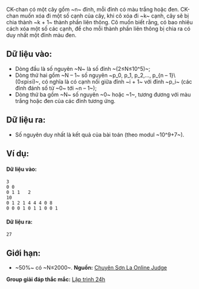 CK-chan có một cây gồm ~n~ đỉnh, mỗi đỉnh có màu trắng hoặc đen. CK-chan muốn xóa đi một số cạnh của cây, khi cô xóa đi ~k~ cạnh, cây sẽ bị chia thành ~k + 1~ thành phần liên thông. Cô muốn biết rằng, có bao nhiêu cách xóa một số các cạnh, để cho mỗi thành phần liên thông bị chia ra có duy nhất một đỉnh màu đen.

## Dữ liệu vào:
- Dòng đầu là số nguyên ~N~ là số đỉnh ~(2≤N≤10^5)~;
- Dòng thứ hai gồm ~N – 1~ số nguyên ~p_0, p_1, p_2,…, p_{n – 1}\ (0≤pi≤i)~, có nghĩa là có cạnh nối giữa đỉnh ~i + 1~ với đỉnh ~p_i~ (các đỉnh đánh số từ ~0~ tới ~n – 1~);
- Dòng thứ ba gồm ~N~ số nguyên ~0~ hoặc ~1~, tương đương với màu trắng hoặc đen của các đỉnh tương ứng.

## Dữ liệu ra:
- Số nguyên duy nhất là kết quả của bài toán (theo modul ~10^9+7~).

## Ví dụ:
#### Dữ liệu vào:
```
3
0 0
0 1 1	2
10
0 1 2 1 4 4 4 0 8
0 0 0 1 0 1 1 0 0 1
```

#### Dữ liệu ra:
```
27
```

## Giới hạn:
- ~50\%~ có ~N≤2000~.
**Nguồn:** [Chuyên Sơn La Online Judge](http://csloj.ddns.net/)

**Group giải đáp thắc mắc:** [Lập trình 24h](https://www.facebook.com/groups/1386904321519984)